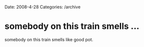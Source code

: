 Date: 2008-4-28
Categories: /archive

# somebody on this train smells ...

somebody on this train smells like good pot.
